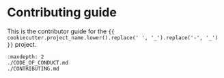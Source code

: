 # Contributing guide

This is the contributor guide for the `{{ cookiecutter.project_name.lower().replace(' ', '_').replace('-', '_') }}` project.

```{toctree}
:maxdepth: 2
./CODE_OF_CONDUCT.md
./CONTRIBUTING.md
```
